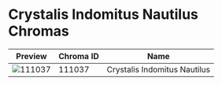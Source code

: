 # Crystalis Indomitus Nautilus Chromas



| Preview | Chroma ID | Name |
|---------|-----------|------|
| ![111037](https://raw.communitydragon.org/latest/plugins/rcp-be-lol-game-data/global/default/v1/champion-chroma-images/111/111037.png) | 111037 | Crystalis Indomitus Nautilus |